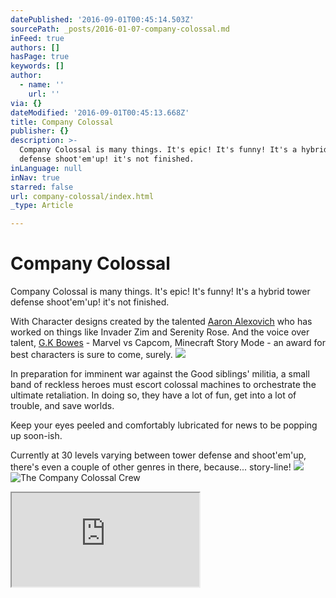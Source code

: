 ```yaml
---
datePublished: '2016-09-01T00:45:14.503Z'
sourcePath: _posts/2016-01-07-company-colossal.md
inFeed: true
authors: []
hasPage: true
keywords: []
author:
  - name: ''
    url: ''
via: {}
dateModified: '2016-09-01T00:45:13.668Z'
title: Company Colossal
publisher: {}
description: >-
  Company Colossal is many things. It's epic! It's funny! It's a hybrid tower
  defense shoot'em'up! it's not finished.
inLanguage: null
inNav: true
starred: false
url: company-colossal/index.html
_type: Article

---
```

# Company Colossal

Company Colossal is many things. It's epic! It's funny! It's a hybrid tower defense shoot'em'up! it's not finished.

With Character designs created by the talented [Aaron Alexovich][0] who has worked on things like Invader Zim and Serenity Rose. And the voice over talent, [G.K Bowes][1] - Marvel vs Capcom, Minecraft Story Mode - an award for best characters is sure to come, surely.
![](https://the-grid-user-content.s3-us-west-2.amazonaws.com/fe395a07-8b57-4358-9373-245900e3c136.jpg)

In preparation for imminent war against the Good siblings' militia, a small band of reckless heroes must escort colossal machines to orchestrate the ultimate retaliation. In doing so, they have a lot of fun, get into a lot of trouble, and save worlds.

Keep your eyes peeled and comfortably lubricated for news to be popping up soon-ish.

Currently at 30 levels varying between tower defense and shoot'em'up, there's even a couple of other genres in there, because... story-line!
![](https://the-grid-user-content.s3-us-west-2.amazonaws.com/b0138ff6-17ac-404a-9606-e730944e4c7f.png)
![The Company Colossal Crew](https://the-grid-user-content.s3-us-west-2.amazonaws.com/a077b172-9667-4311-b865-0bf72107e439.png)

<iframe src="https://the-grid.github.io/ed-userhtml/?g=eJxNjsEKwjAQRH9l2buNSE_S9CCC-BWyadZkMUlLutLfNx4qXuYwb5iZgSBWflqMqsvZmG3bOile2LtumjOCiia2eP96cKPMK1xJydHKDVINrBYfLlF54ThIDrDW6VeX2Qv9FxrJFHg1Ic2OktnJUgICJd2HrhcEN1fP1eIRYROv0WJ_QogsIbZc3yP4duSwSDmUualFrW9uJwyNHwvgSBE" style=""></iframe>



[0]: http://www.heartshapedskull.com/
[1]: http://www.gkbowes.com/